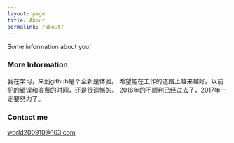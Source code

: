 ```yaml
---
layout: page
title: About
permalink: /about/
---
```


Some information about you!

### More Information

我在学习，来到github是个全新是体验。
希望能在工作的道路上越来越好。以前犯的错误和浪费的时间，还是很遗憾的。
2016年的不顺利已经过去了，2017年一定要努力了。
### Contact me

[world200910@163.com](mailto:world200910@163.com)
